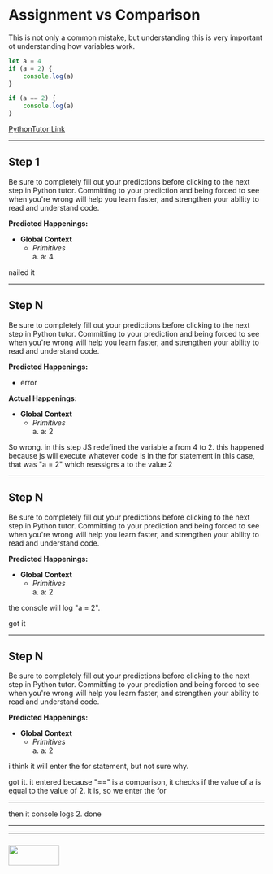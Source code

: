# Assignment vs Comparison


This is not only a common mistake, but understanding this is very important ot understanding how variables work.

```js
let a = 4
if (a = 2) {
    console.log(a)
}

if (a == 2) {
    console.log(a)
}


```


[PythonTutor Link](https://goo.gl/oZutMd)

---



## Step 1

Be sure to completely fill out your predictions before clicking to the next step in Python tutor.  Committing to your prediction and being forced to see when you're wrong will help you learn faster, and strengthen your ability to read and understand code.

__Predicted Happenings:__
* __Global Context__
  * _Primitives_  
    a. a: 4


nailed it

---


## Step N

Be sure to completely fill out your predictions before clicking to the next step in Python tutor.  Committing to your prediction and being forced to see when you're wrong will help you learn faster, and strengthen your ability to read and understand code.

__Predicted Happenings:__
+ error

__Actual Happenings:__
* __Global Context__
  * _Primitives_  
    a. a: 2

So wrong.  in this step JS redefined the variable a from 4 to 2.  this happened because js will execute whatever code is in the for statement
in this case, that was "a = 2" which reassigns a to the value 2

---


## Step N

Be sure to completely fill out your predictions before clicking to the next step in Python tutor.  Committing to your prediction and being forced to see when you're wrong will help you learn faster, and strengthen your ability to read and understand code.

__Predicted Happenings:__
* __Global Context__
  * _Primitives_  
    a. a: 2

the console will log "a = 2".

got it

---


## Step N

Be sure to completely fill out your predictions before clicking to the next step in Python tutor.  Committing to your prediction and being forced to see when you're wrong will help you learn faster, and strengthen your ability to read and understand code.

__Predicted Happenings:__
* __Global Context__
  * _Primitives_  
    a. a: 2

i think it will enter the for statement, but not sure why.

got it.  it entered because "==" is a comparison, it checks if the value of a is equal to the value of 2.  it is, so we enter the for


---

then it console logs 2.  done
___
___
### <a href="http://elewa.education/blog" target="_blank"><img src="https://user-images.githubusercontent.com/18554853/34921062-506450ae-f97d-11e7-875f-6feeb26ad72d.png" width="100" height="40"/></a>











